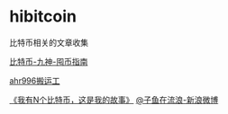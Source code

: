 # hibitcoin
比特币相关的文章收集

[比特币-九神-囤币指南](https://coxxa.github.io/bitcoin-ahr999-HODL/#/)

[ahr996搬运工](https://mirror.xyz/ahr996.eth)


[《我有N个比特币，这是我的故事》](https://card.weibo.com/article/m/show/id/2309404150790284538830)      [@子鱼在流浪-新浪微博](https://weibo.com/6354677620/FljhOdHz9)
